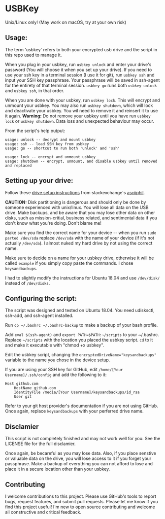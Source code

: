 # USBKey

Unix/Linux only! (May work on macOS, try at your own risk)

## Usage:
The term 'usbkey' refers to both your encrypted usb drive and the script in this repo used to manage it.

When you plug in your usbkey, run `usbkey unlock` and enter your drive's password (You will choose it when you set up your drive). If you need to use your ssh key in a terminal session (I use it for git), run `usbkey ssh` and input your SSH key passphrase. Your passphrase will be saved in ssh-agent for the entirety of that terminal session. `usbkey go` runs both `usbkey unlock` and `usbkey ssh`, in that order.

When you are done with your usbkey, run `usbkey lock`. This will encrypt and unmount your usbkey. You may also run `usbkey shutdown`, which will lock and deactivate your usbkey. You wil need to remove it and reinsert it to use it again. **Warning:** Do not remove your usbkey until you have run `usbkey lock` or `usbkey shutdown`. Data loss and unexpected behaviour may occur.

From the script's help output:

```
usage: unlock -- decrypt and mount usbkey
usage: ssh -- load SSH key from usbkey
usage: go -- shortcut to run both 'unlock' and 'ssh'

usage: lock -- encrypt and unmount usbkey
usage: shutdown -- encrypt, unmount, and disable usbkey until removed and replaced
```

## Setting up your drive:
Follow these [drive setup instructions](https://unix.stackexchange.com/a/329639/397714) from stackexchange's [asciiphil](https://unix.stackexchange.com/users/39176/asciiphil). 

**CAUTION:** Disk partitioning is dangerous and should only be done by someone experienced with unix/linux. You will lose all data on the USB drive. Make backups, and be aware that you may lose other data on other disks, such as mission-critial, business related, and sentimental data if you don't know what you're doing. Don't blame me! 

Make sure you find the correct name for your device -- when you run `sudo parted /dev/sda` replace `/dev/sda` with the name of your device (if it's not actually `/dev/sda`). I almost nuked my hard drive by not using the correct name.

Make sure to decide on a name for your usbkey drive, otherwise it will be called `example` if you simply copy paste the commands. I chose `keysandbackups`.

I had to slightly modify the instructions for Ubuntu 18.04 and use `/dev/disk/` instead of `/dev/disks`.

## Configuring the script:
The script was designed and tested on Ubuntu 18.04. You need udisksctl, ssh-add, and ssh-agent installed.

Run `cp ~/.bashrc ~/.bashrc-backup` to make a backup of your bash profile.

Add `eval $(ssh-agent)` and `export PATH=$PATH:~/scripts` to your ~/.bashrc. Replace `~/scripts` with the location you placed the usbkey script. `cd` to it and make it executable with "chmod +x usbkey".

Edit the usbkey script, changing the `encryptedDriveName="keysandbackups"` variable to the name you chose in the device setup.

If you are using your SSH key for GitHub, edit `/home/[Your Username]/.ssh/config` and add the following to it:

```
Host github.com
	HostName github.com
	IdentityFile /media/[Your Username]/keysandbackups/id_rsa
	User git
```

Refer to your git host provider's documentation if you are not using GitHub. Once again, replace `keysandbackups` with your perferred drive name.

## Disclamier
This script is not completely finished and may not work well for you. See the LICENSE file for the full disclamier.

Once again, be becareful as you may lose data. Also, if you place senstive or valuable data on the drive, you will lose access to it if you forget your passphrase. Make a backup of everything you can not afford to lose and place it in a secure location other than your usbkey.

## Contributing
I welcome contributions to this project. Please use GitHub's tools to report bugs, request features, and submit pull requests. Please let me know if you find this project useful! I'm new to open source contributing and welcome all constructive and critical feedback.
